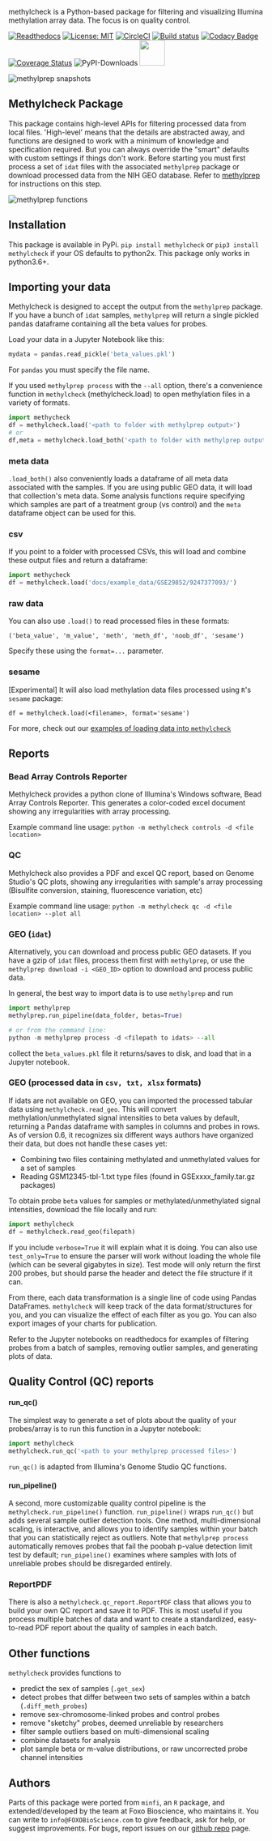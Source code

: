 methylcheck is a Python-based package for filtering and visualizing Illumina methylation array data. The focus is on quality control.

[![Readthedocs](https://readthedocs.com/projects/life-epigenetics-methylcheck/badge/?version=latest)](https://life-epigenetics-methylcheck.readthedocs-hosted.com/en/latest/) [![License: MIT](https://img.shields.io/badge/License-MIT-yellow.svg)](https://opensource.org/licenses/MIT) [![CircleCI](https://circleci.com/gh/FOXOBioScience/methylcheck.svg?style=shield&circle-token=58a514d3924fcfe0287c109d2323b7f697956ec9)](https://circleci.com/gh/FOXOBioScience/methylcheck) [![Build status](https://ci.appveyor.com/api/projects/status/j15lpvjg1q9u2y17?svg=true)](https://ci.appveyor.com/project/life_epigenetics/methQC) [![Codacy Badge](https://api.codacy.com/project/badge/Grade/aedf5c223e39415180ff35153b2bad89)](https://www.codacy.com?utm_source=github.com&amp;utm_medium=referral&amp;utm_content=FOXOBioScience/methylcheck&amp;utm_campaign=Badge_Grade)
[![Coverage Status](https://coveralls.io/repos/github/FOXOBioScience/methylcheck/badge.svg?t=OVL45Q)](https://coveralls.io/github/FOXOBioScience/methylcheck) ![PyPI-Downloads](https://img.shields.io/pypi/dm/methylcheck.svg?label=pypi%20downloads&logo=PyPI&logoColor=white) <img src="https://raw.githubusercontent.com/FOXOBioScience/methylcheck/feature/mouse/docs/python3.6.png" height="50">

![methylprep snapshots](https://raw.githubusercontent.com/FOXOBioScience/methylcheck/master/docs/methylcheck_overview.png "methylcheck snapshots")

## Methylcheck Package

This package contains high-level APIs for filtering processed data from local files. 'High-level' means that the details are abstracted away, and functions are designed to work with a minimum of knowledge and specification required. But you can always override the "smart" defaults with custom settings if things don't work. Before starting you must first process a set of `idat` files with the associated `methylprep` package or download processed data from the NIH GEO database. Refer to [methylprep](https://life-epigenetics-methylprep.readthedocs-hosted.com/en/latest/index.html) for instructions on this step.

![methylprep functions](https://raw.githubusercontent.com/FOXOBioScience/methylcheck/master/docs/methylcheck_functions.png)

## Installation

This package is available in PyPi.
`pip install methylcheck` or `pip3 install methylcheck` if your OS defaults to python2x. This package only works in python3.6+.

## Importing your data

Methylcheck is designed to accept the output from the `methylprep` package. If you have a bunch of `idat` samples, `methylprep` will return a single pickled pandas dataframe containing all the beta values for probes.

Load your data in a Jupyter Notebook like this:

```python
mydata = pandas.read_pickle('beta_values.pkl')
```
For `pandas` you must specify the file name.

If you used `methylprep process` with the `--all` option, there's a convenience function in `methylcheck` (methylcheck.load) to open methylation files in a variety of formats.

```python
import methycheck
df = methylcheck.load('<path to folder with methylprep output>')
# or
df,meta = methylcheck.load_both('<path to folder with methylprep output>')
```

### meta data
`.load_both()` also conveniently loads a dataframe of all meta data associated with the samples. If you are using public GEO data, it will load that collection's meta data. Some analysis functions require specifying which samples are part of a treatment group (vs control) and the `meta` dataframe object can be used for this.

### csv
If you point to a folder with processed CSVs, this will load and combine these output files and return a dataframe:

 ```python
 import methycheck
 df = methylcheck.load('docs/example_data/GSE29852/9247377093/')
 ```

### raw data
You can also use `.load()` to read processed files in these formats:
```
('beta_value', 'm_value', 'meth', 'meth_df', 'noob_df', 'sesame')
```
Specify these using the `format=...` parameter.

### sesame
[Experimental] It will also load methylation data files processed using `R`'s `sesame` package:
```
df = methylcheck.load(<filename>, format='sesame')
```

For more, check out our [examples of loading data into `methylcheck`](https://life-epigenetics-methylcheck.readthedocs-hosted.com/en/latest/docs/demo_qc_functions.html)

## Reports

### Bead Array Controls Reporter

Methylcheck provides a python clone of Illumina's Windows software, Bead Array Controls Reporter. This generates
a color-coded excel document showing any irregularities with array processing.

Example command line usage: `python -m methylcheck controls -d <file location>`


### QC

Methylcheck also provides a PDF and excel QC report, based on Genome Studio's QC plots, showing any irregularities with sample's array processing (Bisulfite conversion, staining, fluorescence variation, etc)

Example command line usage: `python -m methylcheck qc -d <file location> --plot all`


### GEO (`idat`)

Alternatively, you can download and process public GEO datasets. If you have a gzip of `idat` files, process them first with `methylprep`, or use the `methylprep download -i <GEO_ID>` option to download and process public data.

In general, the best way to import data is to use `methylprep` and run
```python
import methylprep
methylprep.run_pipeline(data_folder, betas=True)

# or from the command line:
python -m methylprep process -d <filepath to idats> --all
```

collect the `beta_values.pkl` file it returns/saves to disk, and load that in a Jupyter notebook.

### GEO (processed data in `csv, txt, xlsx` formats)
If idats are not available on GEO, you can imported the processed tabular data using `methylcheck.read_geo`. This will convert methylation/unmethylated signal intensities to beta values by default, returning a Pandas dataframe with samples in columns and probes in rows. As of version 0.6, it recognizes six different ways authors have organized their data, but does not handle these cases yet:

- Combining two files containing methylated and unmethylated values for a set of samples
- Reading GSM12345-tbl-1.txt type files (found in GSExxxx_family.tar.gz packages)

To obtain probe `beta` values for samples or methylated/unmethylated signal intensities, download the file locally and run:
```python
import methylcheck
df = methylcheck.read_geo(filepath)
```
If you include `verbose=True` it will explain what it is doing. You can also use `test_only=True` to ensure the parser will work without loading the whole file (which can be several gigabytes in size). Test mode will only return the first 200 probes, but should parse the header and detect the file structure if it can.

From there, each data transformation is a single line of code using Pandas DataFrames. `methylcheck` will keep track of the data format/structures for you, and you can visualize the effect of each filter as you go. You can also export images of your charts for publication.

Refer to the Jupyter notebooks on readthedocs for examples of filtering probes from a batch of samples, removing outlier samples, and generating plots of data.

## Quality Control (QC) reports

#### run_qc()
The simplest way to generate a set of plots about the quality of your probes/array is to run this function in a Jupyter notebook:

```python
import methylcheck
methylcheck.run_qc('<path to your methylprep processed files>')
```

`run_qc()` is adapted from Illumina's Genome Studio QC functions.

#### run_pipeline()
A second, more customizable quality control pipeline is the `methylcheck.run_pipeline()` function. `run_pipeline()` wraps `run_qc()` but adds several sample outlier detection tools. One method, multi-dimensional scaling, is interactive, and allows you to identify samples within your batch that you can statistically reject as outliers. Note that `methylprep process` automatically removes probes that fail the poobah p-value detection limit test by default; `run_pipeline()` examines where samples with lots of unreliable probes should be disregarded entirely.

### ReportPDF
There is also a `methylcheck.qc_report.ReportPDF` class that allows you to build your own QC report and save it to PDF. This is most useful if you process multiple batches of data and want to create a standardized, easy-to-read PDF report about the quality of samples in each batch.

## Other functions

`methylcheck` provides functions to
- predict the sex of samples (`.get_sex`)
- detect probes that differ between two sets of samples within a batch (`.diff_meth_probes`)
- remove sex-chromosome-linked probes and control probes
- remove "sketchy" probes, deemed unreliable by researchers
- filter sample outliers based on multi-dimensional scaling
- combine datasets for analysis
- plot sample beta or m-value distributions, or raw uncorrected probe channel intensities

## Authors

Parts of this package were ported from `minfi`, an `R` package, and extended/developed by the team at Foxo Bioscience, who maintains it. You can write to `info@FOXOBioScience.com` to give feedback, ask for help, or suggest improvements. For bugs, report issues on our [github repo](https://github.com/FOXOBioScience/methylcheck) page.

